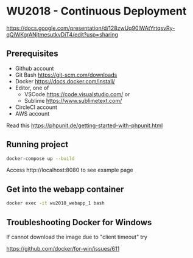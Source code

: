# WU2018 - Continuous Deployment 

https://docs.google.com/presentation/d/128zwUq90lWAtYrtqsvRy-qQiWKgrANjtmesutkvDiT4/edit?usp=sharing

## Prerequisites
- Github account
- Git Bash https://git-scm.com/downloads
- Docker https://docs.docker.com/install/
- Editor, one of 
  - VSCode https://code.visualstudio.com/ or 
  - Sublime https://www.sublimetext.com/
- CircleCI account
- AWS account
  
Read this https://phpunit.de/getting-started-with-phpunit.html

## Running project
```bash
docker-compose up --build
```
Access http://localhost:8080 to see example page

## Get into the webapp container
```bash
docker exec -it wu2018_webapp_1 bash
```

## Troubleshooting Docker for Windows
If cannot download the image due to "client timeout" try

https://github.com/docker/for-win/issues/611
